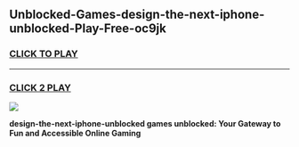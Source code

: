 
## Unblocked-Games-design-the-next-iphone-unblocked-Play-Free-oc9jk
<h3>
<a href="https://premium76.site?title=design-the-next-iphone-unblocked&ref=18A1">CLICK TO PLAY</a></h3>
<hr>

<h3>
<a href="https://premium76.site?title=design-the-next-iphone-unblocked&ref=18A1">CLICK 2 PLAY</a>
  
</h3>

<a href="https://premium76.site?title=design-the-next-iphone-unblocked&ref=18A1"><img src="https://clearcache.store/games.png"></a>


**design-the-next-iphone-unblocked games unblocked: Your Gateway to Fun and Accessible Online Gaming**
